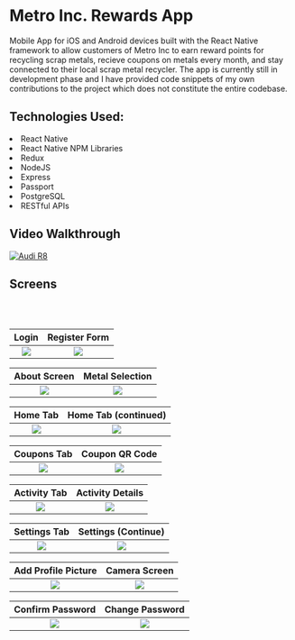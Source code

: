 # Metro Inc. Rewards App
Mobile App for iOS and Android devices built with the React Native framework to allow customers of Metro Inc to earn reward points
for recycling scrap metals, recieve coupons on metals every month, and stay connected to their local scrap metal recycler. The app is currently still in development phase and I have provided code snippets of my own contributions to the project which does not constitute the entire codebase.

## Technologies Used:

<li>React Native</li>
<li>React Native NPM Libraries</li>
<li>Redux</li>
<li>NodeJS</li>
<li>Express</li>
<li>Passport</li>
<li>PostgreSQL</li>
<li>RESTful APIs</li>

## Video Walkthrough
[![Audi R8](http://img.youtube.com/vi/KOxbO0EI4MA/0.jpg)](https://www.youtube.com/watch?v=4GGot26cL1w)



## Screens
<br><br>

Login            |  Register Form
:-------------------------:|:-------------------------:
![](https://github.com/taylorsam209/Metro-Rewards-Mobile-App/blob/master/assets/login.png)  |  ![](https://github.com/taylorsam209/Metro-Rewards-Mobile-App/blob/master/assets/register.png) 

About Screen     |  Metal Selection
:-------------------------:|:-------------------------:
![](https://github.com/taylorsam209/Metro-Rewards-Mobile-App/blob/master/assets/about.png)  |  ![](https://github.com/taylorsam209/Metro-Rewards-Mobile-App/blob/master/assets/metalselection.png)

Home Tab           |  Home Tab (continued)
:-------------------------:|:-------------------------:
![](https://github.com/taylorsam209/Metro-Rewards-Mobile-App/blob/master/assets/home.png)  |  ![](https://github.com/taylorsam209/Metro-Rewards-Mobile-App/blob/master/assets/home2.png)

Coupons Tab        |  Coupon QR Code
:-------------------------:|:-------------------------:
![](https://github.com/taylorsam209/Metro-Rewards-Mobile-App/blob/master/assets/coupon.png)  |  ![](https://github.com/taylorsam209/Metro-Rewards-Mobile-App/blob/master/assets/qr.png)

Activity Tab      |  Activity Details
:-------------------------:|:-------------------------:
![](https://github.com/taylorsam209/Metro-Rewards-Mobile-App/blob/master/assets/activity.png)  |  ![](https://github.com/taylorsam209/Metro-Rewards-Mobile-App/blob/master/assets/activitydetails.png)

Settings Tab      |  Settings (Continue)
:-------------------------:|:-------------------------:
![](https://github.com/taylorsam209/Metro-Rewards-Mobile-App/blob/master/assets/settings.png)  |  ![](https://github.com/taylorsam209/Metro-Rewards-Mobile-App/blob/master/assets/settings2.png)

Add Profile Picture     |  Camera Screen
:-------------------------:|:-------------------------:
![](https://github.com/taylorsam209/Metro-Rewards-Mobile-App/blob/master/assets/addphoto.png)  |  ![](https://github.com/taylorsam209/Metro-Rewards-Mobile-App/blob/master/assets/camera.png)

Confirm Password     |  Change Password
:-------------------------:|:-------------------------:
![](https://github.com/taylorsam209/Metro-Rewards-Mobile-App/blob/master/assets/confirmpw.png)  |  ![](https://github.com/taylorsam209/Metro-Rewards-Mobile-App/blob/master/assets/changepw.png)
